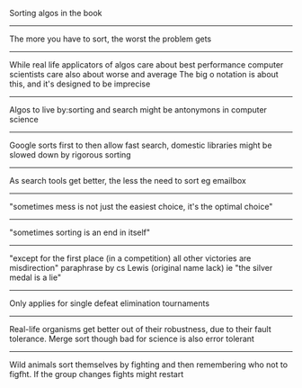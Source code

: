 Sorting algos in the book  
  
---  
  
The more you have to sort, the worst the problem gets  
  
---  
  
While real life applicators of algos care about best performance computer scientists care also about worse and average The big o notation is about this, and it's designed to be imprecise  
  
---  
  
Algos to live by:sorting and search might be antonymons in computer science  
  
---  
  
Google sorts first to then allow fast search, domestic libraries might be slowed down by rigorous sorting  
  
---  
  
As search tools get better, the less the need to sort eg emailbox  
  
---  
  
"sometimes mess is not just the easiest choice, it's the optimal choice"  
  
---  
  
"sometimes sorting is an end in itself"  
  
---  
  
"except for the first place (in a competition) all other victories are misdirection" paraphrase by cs Lewis (original name lack) ie "the silver medal is a lie"  
  
---  
  
Only applies for single defeat elimination tournaments  
  
---  
  
Real-life organisms get better out of their robustness, due to their fault tolerance. Merge sort though bad for science is also error tolerant  
  
---  
  
Wild animals sort themselves by fighting and then remembering who not to figfht. If the group changes fights might restart